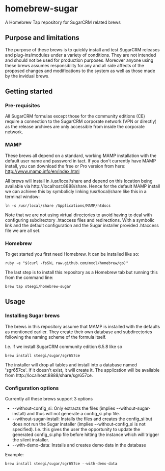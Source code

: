 homebrew-sugar
==============
A Homebrew Tap repository for SugarCRM related brews

## Purpose and limitations

The purpose of these brews is to quickly install and test SugarCRM releases and plug-ins/modules under a variety of conditions. They are not intended and should not be used for production purposes. Moreover anyone using these brews assumes responsiblity for any and all side affects of the proposed changes and modifications to the system as well as those made by the invidual brews.

## Getting started

### Pre-requisites
All SugarCRM formulas except those for the community editions (CE) require a connection to the SugarCRM corporate network (VPN or directly) as the release archives are only accessible from inside the corporate network.

### MAMP

These brews all depend on a standard, working MAMP installation with the default user name and password in tact.
If you don't currently have MAMP install, you can download the free or Pro version from here: http://www.mamp.info/en/index.html

All brews will install in /usr/local/share and depend on this location being available via http://localhost:8888/share. Hence for the default MAMP install we can achieve this by symbolicly linking /usr/local/share like this in a terminal window:

```
ln -s /usr/local/share /Applications/MAMP/htdocs
```
Note that we are not using virtual directories to avoid having to deal with configuring subdirectory .htaccess files and redirections. With a symbolic link and the default configuration and the Sugar installer provided .htaccess file we are all set.

### Homebrew
To get started you first need Homebrew. It can be installed like so:
```
ruby -e "$(curl -fsSkL raw.github.com/mxcl/homebrew/go)"
```
The last step is to install this repository as a Homebrew tab but running this from the command line:
```
brew tap steegi/homebrew-sugar
```

## Usage

### Installing Sugar brews

The brews in this repository assume that MAMP is installed with the defaults as mentioned earlier. They create their own database and subdirectories following the naming scheme of the formula itself.

I.e. if we install SugarCRM community edition 6.5.8 like so
```
brew install steegi/sugar/sgr657ce
```
The installer will drop all tables and install into a database named 'sgr657ce'. If it doesn't exist, it will create it. The application will be available from http://localhost:8888/share/sgr657ce.

### Configuration options
Currently all these brews support 3 options
* --without-config_si: Only extracts the files (implies --without-sugar-install) and thus will not generate a config_si.php file.
* --without-sugar-install: Installs the files and creates the config_si but does not run the Sugar installer (implies --without-config_si is not specified). I.e. this gives the user the opportunity to update the generated config_si.php file before hitting the instance which will trigger the silent installer.
* --with-demo-data: Installs and creates demo data in the database

Example:
```
brew install steegi/sugar/sgr657ce --with-demo-data
```

